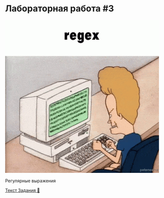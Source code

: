 # Лабораторная работа #3

![xd](../../.utils/regular-expression-regex.gif)

Регулярные выражения

[Текст Задания :book:](./task-text/)